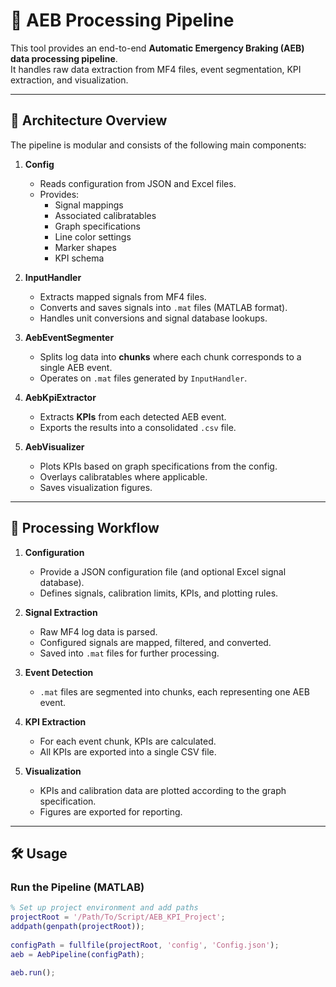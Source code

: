 # 🚗 AEB Processing Pipeline

This tool provides an end-to-end **Automatic Emergency Braking (AEB) data processing pipeline**.  
It handles raw data extraction from MF4 files, event segmentation, KPI extraction, and visualization.  

---

## 📐 Architecture Overview

The pipeline is modular and consists of the following main components:

1. **Config**
   - Reads configuration from JSON and Excel files.
   - Provides:
     - Signal mappings
     - Associated calibratables
     - Graph specifications
     - Line color settings
     - Marker shapes
     - KPI schema

2. **InputHandler**
   - Extracts mapped signals from MF4 files.
   - Converts and saves signals into `.mat` files (MATLAB format).
   - Handles unit conversions and signal database lookups.

3. **AebEventSegmenter**
   - Splits log data into **chunks** where each chunk corresponds to a single AEB event.
   - Operates on `.mat` files generated by `InputHandler`.

4. **AebKpiExtractor**
   - Extracts **KPIs** from each detected AEB event.
   - Exports the results into a consolidated `.csv` file.

5. **AebVisualizer**
   - Plots KPIs based on graph specifications from the config.
   - Overlays calibratables where applicable.
   - Saves visualization figures.

---

## 🔄 Processing Workflow

1. **Configuration**
   - Provide a JSON configuration file (and optional Excel signal database).
   - Defines signals, calibration limits, KPIs, and plotting rules.

2. **Signal Extraction**
   - Raw MF4 log data is parsed.
   - Configured signals are mapped, filtered, and converted.
   - Saved into `.mat` files for further processing.

3. **Event Detection**
   - `.mat` files are segmented into chunks, each representing one AEB event.

4. **KPI Extraction**
   - For each event chunk, KPIs are calculated.
   - All KPIs are exported into a single CSV file.

5. **Visualization**
   - KPIs and calibration data are plotted according to the graph specification.
   - Figures are exported for reporting.

---

## 🛠️ Usage

### Run the Pipeline (MATLAB)
```matlab
% Set up project environment and add paths
projectRoot = '/Path/To/Script/AEB_KPI_Project';
addpath(genpath(projectRoot));
           
configPath = fullfile(projectRoot, 'config', 'Config.json');
aeb = AebPipeline(configPath);

aeb.run();
